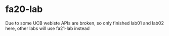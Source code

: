 # fa20-lab
Due to some UCB webiste APIs are broken, so only finished lab01 and lab02 here, other labs will use fa21-lab instead
